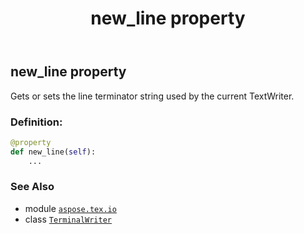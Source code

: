 ﻿---
title: new_line property
second_title: Aspose.TeX for Python via .NET API References
description: 
type: docs
weight: 80
url: /python-net/aspose.tex.io/terminalwriter/new_line/
is_root: false
---

## new_line property


Gets or sets the line terminator string used by the current TextWriter.
### Definition:
```python
@property
def new_line(self):
    ...
```

### See Also
* module [`aspose.tex.io`](../../)
* class [`TerminalWriter`](/tex/python-net/aspose.tex.io/terminalwriter)

